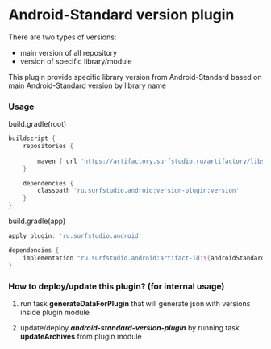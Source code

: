 # Android-Standard version plugin

There are two types of versions:
- main version of all repository
- version of specific library/module

This plugin provide specific library version from Android-Standard 
based on main Android-Standard version by library name

### Usage

build.gradle(root)
```groovy
buildscript {
    repositories {
        
        maven { url 'https://artifactory.surfstudio.ru/artifactory/libs-release-local' }
    }

    dependencies {
        classpath 'ru.surfstudio.android:version-plugin:version'
    }
}
```

build.gradle(app)
```groovy
apply plugin: 'ru.surfstudio.android'

dependencies {
    implementation "ru.surfstudio.android:artifact-id:${androidStandard.version("artifact-id")}"
}
```

### How to deploy/update this plugin? (for internal usage)

1. run task **generateDataForPlugin** that will generate json with versions 
inside plugin module

2. update/deploy ***android-standard-version-plugin*** by running task 
**updateArchives** from plugin module